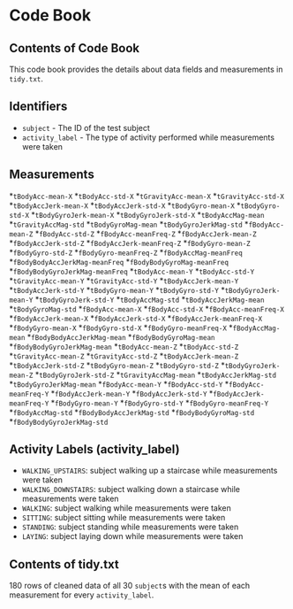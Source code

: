 # Code Book

## Contents of Code Book

This code book provides the details about data fields and measurements in `tidy.txt`.

## Identifiers

* `subject` - The ID of the test subject
* `activity_label` - The type of activity performed while measurements were taken

## Measurements
*`tBodyAcc-mean-X`
*`tBodyAcc-std-X`
*`tGravityAcc-mean-X`
*`tGravityAcc-std-X`
*`tBodyAccJerk-mean-X`
*`tBodyAccJerk-std-X`
*`tBodyGyro-mean-X`
*`tBodyGyro-std-X`
*`tBodyGyroJerk-mean-X`
*`tBodyGyroJerk-std-X`
*`tBodyAccMag-mean`
*`tGravityAccMag-std`
*`tBodyGyroMag-mean`
*`tBodyGyroJerkMag-std`
*`fBodyAcc-mean-Z`
*`fBodyAcc-std-Z`
*`fBodyAcc-meanFreq-Z`
*`fBodyAccJerk-mean-Z`
*`fBodyAccJerk-std-Z`
*`fBodyAccJerk-meanFreq-Z`
*`fBodyGyro-mean-Z`
*`fBodyGyro-std-Z`
*`fBodyGyro-meanFreq-Z`
*`fBodyAccMag-meanFreq`
*`fBodyBodyAccJerkMag-meanFreq`
*`fBodyBodyGyroMag-meanFreq`
*`fBodyBodyGyroJerkMag-meanFreq`
*`tBodyAcc-mean-Y`
*`tBodyAcc-std-Y`
*`tGravityAcc-mean-Y`
*`tGravityAcc-std-Y`
*`tBodyAccJerk-mean-Y`
*`tBodyAccJerk-std-Y`
*`tBodyGyro-mean-Y`
*`tBodyGyro-std-Y`
*`tBodyGyroJerk-mean-Y`
*`tBodyGyroJerk-std-Y`
*`tBodyAccMag-std`
*`tBodyAccJerkMag-mean`
*`tBodyGyroMag-std`
*`fBodyAcc-mean-X`
*`fBodyAcc-std-X`
*`fBodyAcc-meanFreq-X`
*`fBodyAccJerk-mean-X`
*`fBodyAccJerk-std-X`
*`fBodyAccJerk-meanFreq-X`
*`fBodyGyro-mean-X`
*`fBodyGyro-std-X`
*`fBodyGyro-meanFreq-X`
*`fBodyAccMag-mean`
*`fBodyBodyAccJerkMag-mean`
*`fBodyBodyGyroMag-mean`
*`fBodyBodyGyroJerkMag-mean`
*`tBodyAcc-mean-Z`
*`tBodyAcc-std-Z`
*`tGravityAcc-mean-Z`
*`tGravityAcc-std-Z`
*`tBodyAccJerk-mean-Z`
*`tBodyAccJerk-std-Z`
*`tBodyGyro-mean-Z`
*`tBodyGyro-std-Z`
*`tBodyGyroJerk-mean-Z`
*`tBodyGyroJerk-std-Z`
*`tGravityAccMag-mean`
*`tBodyAccJerkMag-std`
*`tBodyGyroJerkMag-mean`
*`fBodyAcc-mean-Y`
*`fBodyAcc-std-Y`
*`fBodyAcc-meanFreq-Y`
*`fBodyAccJerk-mean-Y`
*`fBodyAccJerk-std-Y`
*`fBodyAccJerk-meanFreq-Y`
*`fBodyGyro-mean-Y`
*`fBodyGyro-std-Y`
*`fBodyGyro-meanFreq-Y`
*`fBodyAccMag-std`
*`fBodyBodyAccJerkMag-std`
*`fBodyBodyGyroMag-std`
*`fBodyBodyGyroJerkMag-std`

## Activity Labels (activity_label)

* `WALKING_UPSTAIRS`: subject walking up a staircase while measurements were taken
* `WALKING_DOWNSTAIRS`: subject walking down a staircase while measurements were taken
* `WALKING`: subject walking while measurements were taken
* `SITTING`: subject sitting while measurements were taken
* `STANDING`: subject standing while measurements were taken
* `LAYING`: subject laying down while measurements were taken

## Contents of tidy.txt

180 rows of cleaned data of all 30 `subject`s with the mean of each measurement for every `activity_label`.